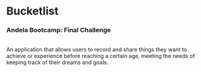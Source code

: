 # Bucketlist
<h3>Andela Bootcamp: Final Challenge</h3>
<br>
An application that allows users  to record and share things they want to achieve or experience before reaching a certain age, meeting the needs of keeping track of their dreams and goals.
